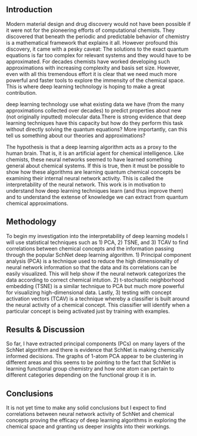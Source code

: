 ## Introduction
Modern material design and drug discovery would not have been possible if it were not for the pioneering efforts of computational chemists. They discovered that beneath the periodic and predictable behavior of chemistry is a mathematical framework that explains it all. However profound this discovery, it came with a pesky caveat: The solutions to the exact quantum equations is far too complex for relevant systems and they would have to be approximated. For decades chemists have worked developing such approximations with increasing complexity and basis set size. However, even with all this tremendous effort it is clear that we need much more powerful and faster tools to explore the immensity of the chemical space. This is where deep learning technology is hoping to make a great contribution. 

deep learning technology use what existing data we have (from the many approximations collected over decades) to predict properties about new (not originally inputted) molecular data.There is strong evidence that deep learning techniques have this capacity but how do they perform this task without directly solving the quantum equations? More importantly, can this tell us something about our theories and approximations?

The hypothesis is that a deep learning algorithm acts as a proxy to the human brain. That is, it is an artificial agent for chemical intelligence. Like chemists, these neural networks seemed to have learned something general about chemical systems. If this is true, then it must be possible to show how these algorithms are learning quantum chemical concepts be examining their internal neural network activity. This is called the interpretability of the neural network. This work is in motivation to understand how deep learning techniques learn (and thus improve them) and to understand the extense of knowledge we can extract from quantum chemical approximations.

## Methodology
To begin my investigation into the interpretability of deep learning models I will use statistical techniques such as 1) PCA, 2) TSNE, and 3) TCAV to find correlations between chemical concepts and the information passing through the popular SchNet deep learning algorithm. 1) Principal component analysis (PCA) is a technique used to reduce the high dimensionality of neural network information so that the data and its correlations can be easily visualized. This will help show if the neural network categorizes the data according to correct chemical intution. 2) t-stochastic neighborhood embedding (TSNE) is a similar technique to PCA but much more powerful for visualizing high-dimensional data. Lastly, 3) testing with concept activation vectors (TCAV) is a technique whereby a classifier is built around the neural activity of a chemical concept. This classifier will identify when a particular concept is being activated just by training with examples. 

## Results & Discussion
So far, I have extracted principal components (PCs) on many layers of the SchNet algorithm and there is evidence that SchNet is making chemically informed decisions. The graphs of 1-atom PCA appear to be clustering in different areas and this seems to be pointing to the fact that SchNet is learning functional group chemistry and how one atom can pertain to different categories depending on the functional group it is in.

## Conclusions
It is not yet time to make any solid conclusions but I expect to find correlations between neural network activity of SchNet and chemical concepts proving the efficacy of deep learning algorithms in exploring the chemical space and granting us deeper insights into their workings. 
